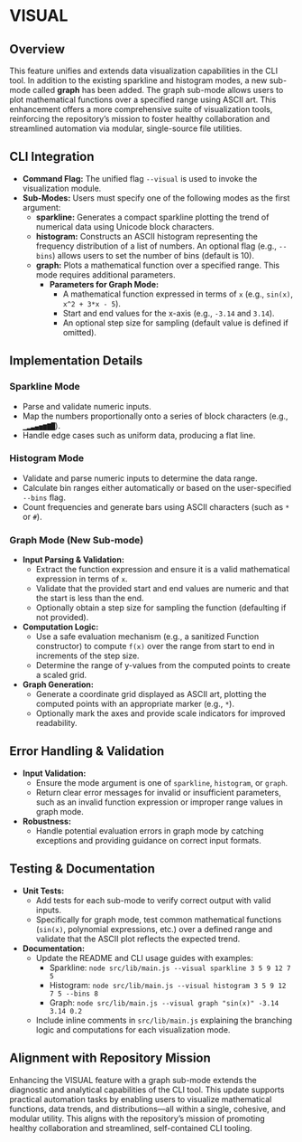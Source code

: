 # VISUAL

## Overview
This feature unifies and extends data visualization capabilities in the CLI tool. In addition to the existing sparkline and histogram modes, a new sub-mode called **graph** has been added. The graph sub-mode allows users to plot mathematical functions over a specified range using ASCII art. This enhancement offers a more comprehensive suite of visualization tools, reinforcing the repository’s mission to foster healthy collaboration and streamlined automation via modular, single-source file utilities.

## CLI Integration
- **Command Flag:** The unified flag `--visual` is used to invoke the visualization module.
- **Sub-Modes:** Users must specify one of the following modes as the first argument:
  - **sparkline:** Generates a compact sparkline plotting the trend of numerical data using Unicode block characters.
  - **histogram:** Constructs an ASCII histogram representing the frequency distribution of a list of numbers. An optional flag (e.g., `--bins`) allows users to set the number of bins (default is 10).
  - **graph:** Plots a mathematical function over a specified range. This mode requires additional parameters.
    - **Parameters for Graph Mode:**
      - A mathematical function expressed in terms of `x` (e.g., `sin(x)`, `x^2 + 3*x - 5`).
      - Start and end values for the x-axis (e.g., `-3.14` and `3.14`).
      - An optional step size for sampling (default value is defined if omitted).

## Implementation Details
### Sparkline Mode
- Parse and validate numeric inputs.
- Map the numbers proportionally onto a series of block characters (e.g., `▁▂▃▄▅▆▇█`).
- Handle edge cases such as uniform data, producing a flat line.

### Histogram Mode
- Validate and parse numeric inputs to determine the data range.
- Calculate bin ranges either automatically or based on the user-specified `--bins` flag.
- Count frequencies and generate bars using ASCII characters (such as `*` or `#`).

### Graph Mode (New Sub-mode)
- **Input Parsing & Validation:**
  - Extract the function expression and ensure it is a valid mathematical expression in terms of `x`.
  - Validate that the provided start and end values are numeric and that the start is less than the end.
  - Optionally obtain a step size for sampling the function (defaulting if not provided).
- **Computation Logic:**
  - Use a safe evaluation mechanism (e.g., a sanitized Function constructor) to compute `f(x)` over the range from start to end in increments of the step size.
  - Determine the range of y-values from the computed points to create a scaled grid.
- **Graph Generation:**
  - Generate a coordinate grid displayed as ASCII art, plotting the computed points with an appropriate marker (e.g., `*`).
  - Optionally mark the axes and provide scale indicators for improved readability.

## Error Handling & Validation
- **Input Validation:**
  - Ensure the mode argument is one of `sparkline`, `histogram`, or `graph`.
  - Return clear error messages for invalid or insufficient parameters, such as an invalid function expression or improper range values in graph mode.
- **Robustness:**
  - Handle potential evaluation errors in graph mode by catching exceptions and providing guidance on correct input formats.

## Testing & Documentation
- **Unit Tests:**
  - Add tests for each sub-mode to verify correct output with valid inputs.
  - Specifically for graph mode, test common mathematical functions (`sin(x)`, polynomial expressions, etc.) over a defined range and validate that the ASCII plot reflects the expected trend.
- **Documentation:**
  - Update the README and CLI usage guides with examples:
    - Sparkline: `node src/lib/main.js --visual sparkline 3 5 9 12 7 5`
    - Histogram: `node src/lib/main.js --visual histogram 3 5 9 12 7 5 --bins 8`
    - Graph: `node src/lib/main.js --visual graph "sin(x)" -3.14 3.14 0.2`
  - Include inline comments in `src/lib/main.js` explaining the branching logic and computations for each visualization mode.

## Alignment with Repository Mission
Enhancing the VISUAL feature with a graph sub-mode extends the diagnostic and analytical capabilities of the CLI tool. This update supports practical automation tasks by enabling users to visualize mathematical functions, data trends, and distributions—all within a single, cohesive, and modular utility. This aligns with the repository’s mission of promoting healthy collaboration and streamlined, self-contained CLI tooling.